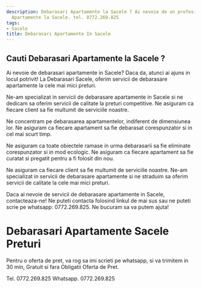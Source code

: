 ```yaml
---
description: Debarasari Apartamente la Sacele ? Ai nevoie de un profesionist in Debarasari
  Apartamente la Sacele. tel. 0772.269.825
tags:
- Sacele
title: Debarasari Apartamente In Sacele
---
```



## Cauti Debarasari Apartamente la Sacele ?

Ai nevoie de debarasari apartamente in Sacele? Daca da, atunci ai ajuns in locul potrivit! La Debarasari Sacele, oferim servicii de debarasare apartamente la cele mai mici preturi. 

Ne-am specializat in servicii de debarasare apartamente in Sacele si ne dedicam sa oferim servicii de calitate la preturi competitive. Ne asiguram ca fiecare client sa fie multumit de serviciile noastre. 

Ne concentram pe debarasarea apartamentelor, indiferent de dimensiunea lor. Ne asiguram ca fiecare apartament sa fie debarasat corespunzator si in cel mai scurt timp. 

Ne asiguram ca toate obiectele ramase in urma debarasarii sa fie eliminate corespunzator si in mod ecologic. Ne asiguram ca fiecare apartament sa fie curatat si pregatit pentru a fi folosit din nou. 

Ne asiguram ca fiecare client sa fie multumit de serviciile noastre. Ne-am specializat in servicii de debarasare apartamente si ne straduim sa oferim servicii de calitate la cele mai mici preturi. 

Daca ai nevoie de servicii de debarasare apartamente in Sacele, contacteaza-ne! Ne puteti contacta folosind linkul de mai sus sau ne puteti scrie pe whatsapp: 0772.269.825. Ne bucuram sa va putem ajuta!

# Debarasari Apartamente Sacele Preturi
Pentru o oferta de pret, va rog sa imi scrieti pe whatsapp, si va trimitem in 30 min, Gratuit si fara Obligatii Oferta de Pret.

Tel. 0772.269.825
Whatsapp. 0772.269.825